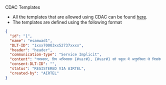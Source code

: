 CDAC Templates

- All the templates that are allowed using CDAC can be found [here](https://docs.google.com/spreadsheets/d/1d4B0YDVI3ePJ4v-IQ6CX-ItNJYGE4p5s).
- The templates are defined using the following format

```json
{
  "id": "1",
  "name": "esamwad1",
  "DLT-ID": "1xxx70003xx52737xxxx",
  "header": "header",
  "communication-type": "Service Implicit",
  "content": "नमस्कार, प्रिय अभिभावक {#var#}, {#var#} को स्कूल में अनुपस्थित थे जिसके कारण उनकी पढ़ाई पर असर पड़ेगा। कृपया उसे रोज स्कूल भेजें। - e-Samwad\n",
  "consent-DLT-ID": "",
  "status": "REGISTERED VIA AIRTEL",
  "created-by": "AIRTEL"
}
```
